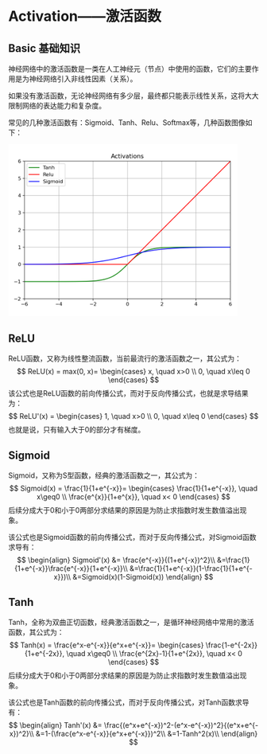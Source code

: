 # Activation——激活函数

## Basic 基础知识

神经网络中的激活函数是一类在人工神经元（节点）中使用的函数，它们的主要作用是为神经网络引入非线性因素（关系）。

如果没有激活函数，无论神经网络有多少层，最终都只能表示线性关系，这将大大限制网络的表达能力和复杂度。

常见的几种激活函数有：Sigmoid、Tanh、Relu、Softmax等，几种函数图像如下：

<img src="Activations.png" style="zoom:45%;" />

## ReLU

ReLU函数，又称为线性整流函数，当前最流行的激活函数之一，其公式为：
$$
ReLU(x) = max(0, x)=
\begin{cases}
x, \quad x>0 \\
0, \quad x\leq 0
\end{cases}
$$
该公式也是ReLU函数的前向传播公式，而对于反向传播公式，也就是求导结果为：
$$
ReLU'(x) =
\begin{cases}
1, \quad x>0 \\
0, \quad x\leq 0
\end{cases}
$$
也就是说，只有输入大于0的部分才有梯度。

## Sigmoid

Sigmoid，又称为S型函数，经典的激活函数之一，其公式为：
$$
Sigmoid(x) = \frac{1}{1+e^{-x}}=
\begin{cases}
\frac{1}{1+e^{-x}}, \quad x\geq0 \\
\frac{e^{x}}{1+e^{x}}, \quad x< 0
\end{cases}
$$
后续分成大于0和小于0两部分求结果的原因是为防止求指数时发生数值溢出现象。

该公式也是Sigmoid函数的前向传播公式，而对于反向传播公式，对Sigmoid函数求导有：
$$
\begin{align}
Sigmoid'(x) &= 
\frac{e^{-x}}{(1+e^{-x})^2}\\
&=\frac{1}{1+e^{-x}}\frac{e^{-x}}{1+e^{-x}}\\
&=\frac{1}{1+e^{-x}}(1-\frac{1}{1+e^{-x}})\\
&=Sigmoid(x)(1-Sigmoid(x))
\end{align}
$$

## Tanh

Tanh，全称为双曲正切函数，经典激活函数之一，是循环神经网络中常用的激活函数，其公式为：
$$
Tanh(x) = \frac{e^x-e^{-x}}{e^x+e^{-x}}=
\begin{cases}
\frac{1-e^{-2x}}{1+e^{-2x}}, \quad x\geq0 \\
\frac{e^{2x}-1}{1+e^{2x}}, \quad x< 0
\end{cases}
$$
后续分成大于0和小于0两部分求结果的原因是为防止求指数时发生数值溢出现象。

该公式也是Tanh函数的前向传播公式，而对于反向传播公式，对Tanh函数求导有：
$$
\begin{align}
Tanh'(x) &= 
\frac{(e^x+e^{-x})^2-(e^x-e^{-x})^2}{(e^x+e^{-x})^2}\\
&=1-(\frac{e^x-e^{-x}}{e^x+e^{-x}})^2\\
&=1-Tanh^2(x)\\
\end{align}
$$
